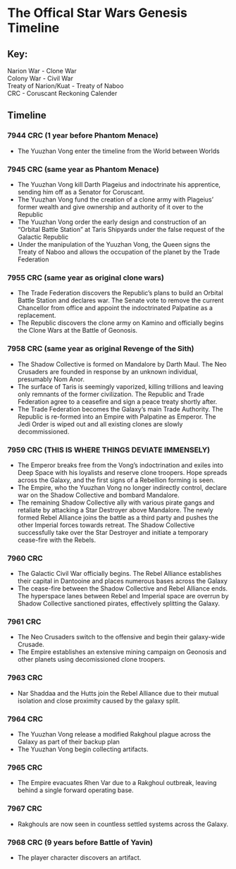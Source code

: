 # The Offical Star Wars Genesis Timeline <br />

## Key: <br />
Narion War - Clone War <br />
Colony War - Civil War <br />
Treaty of Narion/Kuat - Treaty of Naboo <br />
CRC - Coruscant Reckoning Calender <br />

## Timeline

### 7944 CRC (1 year before Phantom Menace)
- The Yuuzhan Vong enter the timeline from the World between Worlds

### 7945 CRC (same year as Phantom Menace)
- The Yuuzhan Vong kill Darth Plageius and indoctrinate his apprentice, sending him off as a Senator for Coruscant.
- The Yuuzhan Vong fund the creation of a clone army with Plageius’ former wealth and give ownership and authority of it over to the Republic
- The Yuuzhan Vong order the early design and construction of an “Orbital Battle Station” at Taris Shipyards under the false request of the Galactic Republic
- Under the manipulation of the Yuuzhan Vong, the Queen signs the Treaty of Naboo and allows the occupation of the planet by the Trade Federation

### 7955 CRC (same year as original clone wars)
- The Trade Federation discovers the Republic’s plans to build an Orbital Battle Station and declares war. The Senate vote to remove the current Chancellor from office and appoint the indoctrinated Palpatine as a replacement.
- The Republic discovers the clone army on Kamino and officially begins the Clone Wars at the Battle of Geonosis.

### 7958 CRC (same year as original Revenge of the Sith)
- The Shadow Collective is formed on Mandalore by Darth Maul. The Neo Crusaders are founded in response by an unknown individual, presumably Nom Anor.
- The surface of Taris is seemingly vaporized, killing trillions and leaving only remnants of the former civilization. The Republic and Trade Federation agree to a ceasefire and sign a peace treaty shortly after.
- The Trade Federation becomes the Galaxy’s main Trade Authority. The Republic is re-formed into an Empire with Palpatine as Emperor. The Jedi Order is wiped out and all existing clones are slowly decommissioned.

### 7959 CRC (THIS IS WHERE THINGS DEVIATE IMMENSELY)
- The Emperor breaks free from the Vong’s indoctrination and exiles into Deep Space with his loyalists and reserve clone troopers. Hope spreads across the Galaxy, and the first signs of a Rebellion forming is seen.
- The Empire, who the Yuuzhan Vong no longer indirectly control, declare war on the Shadow Collective and bombard Mandalore. 
- The remaining Shadow Collective ally with various pirate gangs and retaliate by attacking a Star Destroyer above Mandalore. The newly formed Rebel Alliance joins the battle as a third party and pushes the other Imperial forces towards retreat. The Shadow Collective successfully take over the Star Destroyer and initiate a temporary cease-fire with the Rebels.

### 7960 CRC
- The Galactic Civil War officially begins. The Rebel Alliance establishes their capital in Dantooine and places numerous bases across the Galaxy
- The cease-fire between the Shadow Collective and Rebel Alliance ends. The hyperspace lanes between Rebel and Imperial space are overrun by Shadow Collective sanctioned pirates, effectively splitting the Galaxy. 

### 7961 CRC
- The Neo Crusaders switch to the offensive and begin their galaxy-wide Crusade.
- The Empire establishes an extensive mining campaign on Geonosis and other planets using decomissioned clone troopers.

### 7963 CRC
- Nar Shaddaa and the Hutts join the Rebel Alliance due to their mutual isolation and close proximity caused by the galaxy split.

### 7964 CRC
- The Yuuzhan Vong release a modified Rakghoul plague across the Galaxy as part of their backup plan
- The Yuuzhan Vong begin collecting artifacts.

### 7965 CRC
- The Empire evacuates Rhen Var due to a Rakghoul outbreak, leaving behind a single forward operating base.

### 7967 CRC
- Rakghouls are now seen in countless settled systems across the Galaxy.

### 7968 CRC (9 years before Battle of Yavin)
- The player character discovers an artifact.



